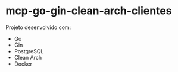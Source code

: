 # mcp-go-gin-clean-arch-clientes

Projeto desenvolvido com:
- Go
- Gin
- PostgreSQL
- Clean Arch
- Docker